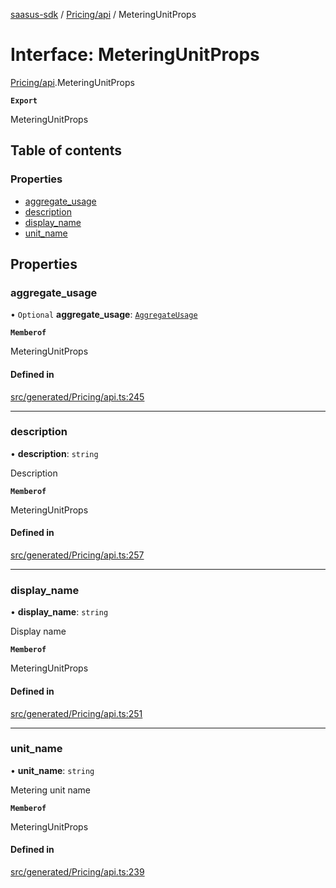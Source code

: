 [saasus-sdk](../README.md) / [Pricing/api](../modules/Pricing_api.md) / MeteringUnitProps

# Interface: MeteringUnitProps

[Pricing/api](../modules/Pricing_api.md).MeteringUnitProps

**`Export`**

MeteringUnitProps

## Table of contents

### Properties

- [aggregate\_usage](Pricing_api.MeteringUnitProps.md#aggregate_usage)
- [description](Pricing_api.MeteringUnitProps.md#description)
- [display\_name](Pricing_api.MeteringUnitProps.md#display_name)
- [unit\_name](Pricing_api.MeteringUnitProps.md#unit_name)

## Properties

### aggregate\_usage

• `Optional` **aggregate\_usage**: [`AggregateUsage`](../enums/Pricing_api.AggregateUsage.md)

**`Memberof`**

MeteringUnitProps

#### Defined in

[src/generated/Pricing/api.ts:245](https://github.com/saasus-platform/saasus-sdk-javascript/blob/c67ac22/src/generated/Pricing/api.ts#L245)

___

### description

• **description**: `string`

Description

**`Memberof`**

MeteringUnitProps

#### Defined in

[src/generated/Pricing/api.ts:257](https://github.com/saasus-platform/saasus-sdk-javascript/blob/c67ac22/src/generated/Pricing/api.ts#L257)

___

### display\_name

• **display\_name**: `string`

Display name

**`Memberof`**

MeteringUnitProps

#### Defined in

[src/generated/Pricing/api.ts:251](https://github.com/saasus-platform/saasus-sdk-javascript/blob/c67ac22/src/generated/Pricing/api.ts#L251)

___

### unit\_name

• **unit\_name**: `string`

Metering unit name

**`Memberof`**

MeteringUnitProps

#### Defined in

[src/generated/Pricing/api.ts:239](https://github.com/saasus-platform/saasus-sdk-javascript/blob/c67ac22/src/generated/Pricing/api.ts#L239)
